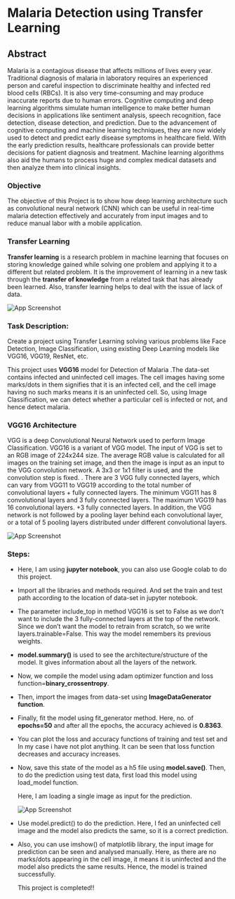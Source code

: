 
# Malaria Detection using Transfer Learning

## Abstract

Malaria is a contagious disease that affects millions of lives every year. Traditional diagnosis of malaria in laboratory requires an experienced person and careful inspection to discriminate healthy and infected red blood cells (RBCs). It is also very time-consuming and may produce inaccurate reports due to human errors. Cognitive computing and deep learning algorithms simulate human intelligence to make better human decisions in applications like sentiment analysis, speech recognition, face detection, disease detection, and prediction. Due to the advancement of cognitive computing and machine learning techniques, they are now widely used to detect and predict early disease symptoms in healthcare field. With the early prediction results, healthcare professionals can provide better decisions for patient diagnosis and treatment. Machine learning algorithms also aid the humans to process huge and complex medical datasets and then analyze them into clinical insights.

### Objective

The objective of this Project is to show how deep learning architecture such as convolutional neural network (CNN) which can be useful in real-time malaria detection effectively and accurately from input images and to reduce manual labor with a mobile application.

### Transfer Learning

**Transfer learning** is a research problem in machine learning that focuses on storing knowledge gained while solving one problem and applying it to a different but related problem. It is the improvement of learning in a new task through the **transfer of knowledge** from a related task that has already been learned. Also, transfer learning helps to deal with the issue of lack of data.

![App Screenshot](https://github.com/sonu275981/Malaria-Detection-using-Transfer-Learning/blob/6ef6b422579284eed7387e2a3070336e074d93ec/demo/1.png?raw=true)

### Task Description:

Create a project using Transfer Learning solving various problems like Face Detection, Image Classification, using existing Deep Learning models like VGG16, VGG19, ResNet, etc.

This project uses **VGG16** model for Detection of Malaria .The data-set contains infected and uninfected cell images. The cell images having some marks/dots in them signifies that it is an infected cell, and the cell image having no such marks means it is an uninfected cell. So, using Image Classification, we can detect whether a particular cell is infected or not, and hence detect malaria.

### VGG16 Architecture

VGG is a deep Convolutional Neural Network used to perform Image Classification. VGG16 is a variant of VGG model. The input of VGG is set to an RGB image of 224x244 size. The average RGB value is calculated for all images on the training set image, and then the image is input as an input to the VGG convolution network. A 3x3 or 1x1 filter is used, and the convolution step is fixed. . There are 3 VGG fully connected layers, which can vary from VGG11 to VGG19 according to the total number of convolutional layers + fully connected layers. The minimum VGG11 has 8 convolutional layers and 3 fully connected layers. The maximum VGG19 has 16 convolutional layers. +3 fully connected layers. In addition, the VGG network is not followed by a pooling layer behind each convolutional layer, or a total of 5 pooling layers distributed under different convolutional layers.

![App Screenshot](https://github.com/sonu275981/Malaria-Detection-using-Transfer-Learning/blob/0fc7e65cee2c4ef0d71fc67969e7717f3df7d7bb/demo/vgg%2016.png?raw=true)

### Steps:

- Here, I am using **jupyter notebook**, you can also use Google colab to do this project.

- Import all the libraries and methods required. And set the train and test path according to the location of data-set in jupyter notebook.

- The parameter include_top in method VGG16 is set to False as we don’t want to include the 3 fully-connected layers at the top of the network.
  Since we don’t want the model to retrain from scratch, so we write layers.trainable=False. This way the model remembers its previous weights.

- **model.summary()** is used to see the architecture/structure of the model. It gives information about all the layers of the network.

- Now, we compile the model using adam optimizer function and loss function=**binary_crossentropy**.

- Then, import the images from data-set using **ImageDataGenerator function**.

- Finally, fit the model using fit_generator method. Here, no. of **epochs=50** and after all the epochs, the accuracy achieved is **0.8363**.

-  You can plot the loss and accuracy functions of training and test set and In my case i have not plot anything. It can be seen that loss function decreases and accuracy increases.

- Now, save this state of the model as a h5 file using **model.save()**.
  Then, to do the prediction using test data, first load this model using load_model function.

  Here, I am loading a single image as input for the prediction.

  ![App Screenshot](https://github.com/sonu275981/Malaria-Detection-using-Transfer-Learning/blob/e61887fd420b5a298315fb6a922538508f3b62fd/demo/load%20model%20via%20h5.png?raw=true)

-  Use model.predict() to do the prediction. Here, I fed an uninfected cell image and the model also predicts the same, so it is a correct prediction.

- Also, you can use imshow() of matplotlib library, the input image for prediction can be seen and analysed manually. Here, as there are no marks/dots appearing in the cell image, it means it is uninfected and the model also predicts the same results. Hence, the model is trained successfully.

  This project is completed!!


